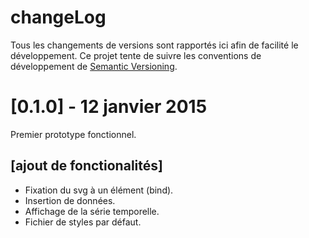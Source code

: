 # changeLog

Tous les changements de versions sont rapportés ici afin de facilité le développement.
Ce projet tente de suivre les conventions de développement de [Semantic Versioning](http://semver.org/).

# [0.1.0]  - 12 janvier 2015

Premier prototype fonctionnel.

## [ajout de fonctionalités]
  - Fixation du svg à un élément (bind).
  - Insertion de données.
  - Affichage de la série temporelle.
  - Fichier de styles par défaut.
